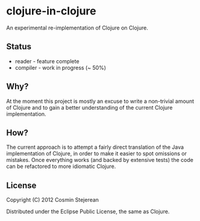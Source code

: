 # clojure-in-clojure

An experimental re-implementation of Clojure on Clojure.

## Status

- reader - feature complete
- compiler - work in progress (~ 50%)

## Why?

At the moment this project is mostly an excuse to write a non-trivial
amount of Clojure and to gain a better understanding of the current
Clojure implementation.

## How?

The current approach is to attempt a fairly direct translation of the
Java implementation of Clojure, in order to make it easier to spot
omissions or mistakes. Once everything works (and backed by extensive
tests) the code can be refactored to more idiomatic Clojure.

## License

Copyright (C) 2012 Cosmin Stejerean

Distributed under the Eclipse Public License, the same as Clojure.
